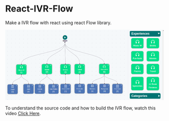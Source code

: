 # React-IVR-Flow

Make a IVR flow with react using react Flow library.

![Flow Diagram](https://github.com/AkshayGadekar/React-IVR-Flow/blob/master/flowDiagram.png)

To understand the source code and how to build the IVR flow, watch this video
<a href="https://www.youtube.com/watch?v=NacyPrRzxeQ&list=PLlE-aom9wrdk7096yCUYh9t-ob1pY_QYp" target="_blank">Click Here</a>.
